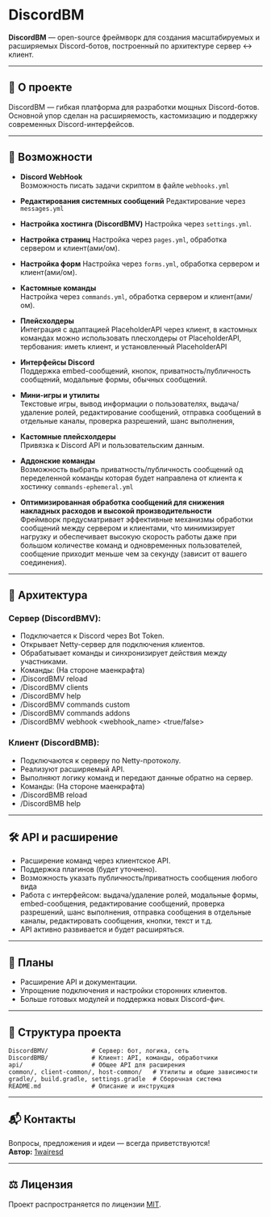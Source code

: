 # DiscordBM

**DiscordBM** — open-source фреймворк для создания масштабируемых и расширяемых Discord-ботов, построенный по архитектуре сервер ↔ клиент.

---

## 🔧 О проекте

DiscordBM — гибкая платформа для разработки мощных Discord-ботов. Основной упор сделан на расширяемость, кастомизацию и поддержку современных Discord-интерфейсов.

---

## 🚀 Возможности

- **Discord WebHook**  
  Возможность писать задачи скриптом в файле `webhooks.yml`

- **Редактирования системных сообщений**
  Редактирование через `messages.yml`

- **Настройка хостинга (DiscordBMV)**
  Настройка через `settings.yml`.

- **Настройка страниц**
  Настройка через `pages.yml`, обработка сервером и клиент(ами/ом).

- **Настройка форм**
  Настройка через `forms.yml`, обработка сервером и клиент(ами/ом).

- **Кастомные команды**  
  Настройка через `commands.yml`, обработка сервером и клиент(ами/ом).

- **Плейсхолдеры**  
  Интеграция с адаптацией PlaceholderAPI через клиент, в кастомных командах можно использовать плесхолдеры от PlaceholderAPI, тербования: иметь клиент, и установленный PlaceholderAPI

- **Интерфейсы Discord**  
  Поддержка embed-сообщений, кнопок, приватность/публичность сообщений, модальные формы, обычных сообщений.

- **Мини-игры и утилиты**  
  Текстовые игры, вывод информации о пользователях, выдача/удаление ролей, редактирование сообщений, отправка сообщений в отдельные каналы, проверка разрешений, шанс выполнения, 

- **Кастомные плейсхолдеры**  
  Привязка к Discord API и пользовательским данным.

- **Аддонские команды**  
  Возможность выбрать приватность/публичность сообщений од переделенной команды которая будет направлена от клиента к хостинку `commands-ephemeral.yml`

- **Оптимизированная обработка сообщений для снижения накладных расходов и высокой производительности**  
  Фреймворк предусматривает эффективные механизмы обработки сообщений между сервером и клиентами, что минимизирует нагрузку и обеспечивает высокую скорость работы даже при большом количестве команд и одновременных пользователей, сообщение приходит меньше чем за секунду (зависит от вашего соединения).

---

## 🧩 Архитектура

### Сервер (**DiscordBMV**):

- Подключается к Discord через Bot Token.
- Открывает Netty-сервер для подключения клиентов.
- Обрабатывает команды и синхронизирует действия между участниками.
- Команды: (На стороне маенкрафта)
- /DiscordBMV reload
- /DiscordBMV clients
- /DiscordBMV help
- /DiscordBMV commands custom
- /DiscordBMV commands addons
- /DiscordBMV webhook <webhook_name> <true/false>

### Клиент (**DiscordBMB**):

- Подключаются к серверу по Netty-протоколу.
- Реализуют расширяемый API.
- Выполняют логику команд и передают данные обратно на сервер.
- Команды: (На стороне маенкрафта)
- /DiscordBMB reload
- /DiscordBMB help

---

## 🛠️ API и расширение

- Расширение команд через клиентское API.
- Поддержка плагинов (будет уточнено).
- Возможность указать публичность/приватность сообщения любого вида
- Работа с интерфейсом: выдача/удаление ролей, модальные формы, embed-сообщения, редактирование сообщений, проверка разрешений, шанс выполнения, отправка сообщения в отдельные каналы, редактировать сообщения, кнопки, текст и т.д.
- API активно развивается и будет расширяться.

---

## 📅 Планы

- Расширение API и документации.
- Упрощение подключения и настройки сторонних клиентов.
- Больше готовых модулей и поддержка новых Discord-фич.

---

## 📁 Структура проекта

```
DiscordBMV/            # Сервер: бот, логика, сеть
DiscordBMB/            # Клиент: API, команды, обработчики
api/                   # Общее API для расширения
common/, client-common/, host-common/   # Утилиты и общие зависимости
gradle/, build.gradle, settings.gradle  # Сборочная система
README.md              # Описание и инструкция
```

---

## 📬 Контакты

Вопросы, предложения и идеи — всегда приветствуются!  
**Автор:** [1wairesd](https://github.com/1wairesd)

---

## ⚖️ Лицензия

Проект распространяется по лицензии [MIT](https://github.com/1wairesd/DiscordBM/blob/main/LICENSE).
